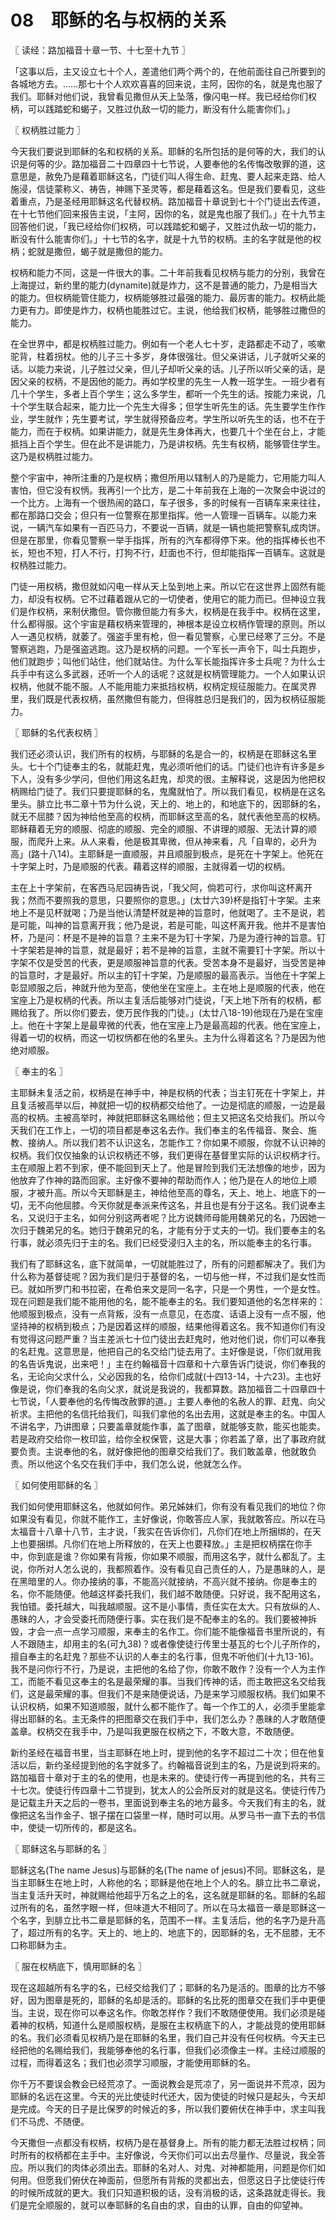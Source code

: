 # 08　耶稣的名与权柄的关系



〖 读经：路加福音十章一节、十七至十九节 〗

「这事以后，主又设立七十个人，差遣他们两个两个的，在他前面往自己所要到的各城地方去。……那七十个人欢欢喜喜的回来说，主阿，因你的名，就是鬼也服了我们。耶稣对他们说，我曾看见撒但从天上坠落，像闪电一样。我已经给你们权柄，可以践踏蛇和蝎子，又胜过仇敌一切的能力，断没有什么能害你们。」



〖 权柄胜过能力 〗

今天我们要说到耶稣的名和权柄的关系。耶稣的名所包括的是何等的大，我们的认识是何等的少。路加福音二十四章四十七节说，人要奉他的名传悔改敬罪的道，这意思是，赦免乃是藉着耶稣这名，门徒们叫人得生命、赶鬼、要人起来走路、给人施浸，信徒蒙称义、祷告，神赐下圣灵等，都是藉着这名。但是我们要看见，这些着重点，乃是圣经用耶稣这名代替权柄。路加福音十章说到七十个门徒出去传道，在十七节他们回来报告主说，「主阿，因你的名，就是鬼也服了我们。」在十九节主回答他们说，「我已经给你们权柄，可以践踏蛇和蝎子，又胜过仇敌一切的能力，断没有什么能害你们。」十七节的名字，就是十九节的权柄。主的名字就是他的权柄；蛇就是撒但，蝎子就是撒但的能力。

权柄和能力不同，这是一件很大的事。二十年前我看见权柄与能力的分别，我曾在上海提过，新约里的能力(dynamite)就是炸力，这不是普通的能力，乃是相当大的能力。但权柄能管住能力，权柄能够胜过最强的能力、最厉害的能力。权柄此能力更有力。即使是炸力，权柄也能胜过它。主说，他给我们权柄，能够胜过撒但的能力。

在全世界中，都是权柄胜过能力。例如有一个老人七十岁，走路都走不动了，咳嗽驼背，柱着拐杖。他的儿子三十多岁，身体很强壮。但父亲讲话，儿子就听父亲的话。以能力来说，儿子胜过父亲，但儿子却听父亲的话。儿子所以听父亲的话，是因父亲的权柄，不是因他的能力。再如学校里的先生一人教一班学生。一班少者有几十个学生，多者上百个学生；这么多学生，都听一个先生的话。按能力来说，几十个学生联合起来，能力比一个先生大得多；但学生听先生的话。先生要学生作作业，学生就作；先生要考试，学生就得预备应考。学生所以听先生的话，也不在于能力，而在于权柄。如果讲能力，就是先生身体再大，也要几十个坐在台上，才能抵挡上百个学生。但在此不是讲能力，乃是讲权柄。先生有权柄，能够管住学生。这乃是权柄胜过能力。

整个宇宙中，神所注重的乃是权柄；撒但所用以辖制人的乃是能力，它用能力叫人害怕，但它没有权怲。我再引一个比方，是二十年前我在上海的一次聚会中说过的一个比方。上海有一个很热闹的路口，车子很多，多的时候有一百辆车来来往往，都在那路口交会；但只有一位警察在那里指挥。他一人管理一百辆车。以能力来说，一辆汽车如果有一百匹马力，不要说一百辆，就是一辆也能把警察轧成肉饼。但是在那里，你看见警察一举手指挥，所有的汽车都得停下来。他的指挥棒长也不长，短也不短，打人不行，打狗不行，赶面也不行，但却能指挥一百辆车。这就是权柄胜过能力。

门徒一用权柄，撒但就如闪电一样从天上坠到地上来。所以它在这世界上固然有能力，却没有权柄。它不过藉着跟从它的一切使者，使用它的能力而已。但神设立我们是作权柄，来制伏撒但。管你撒但能力有多大，权柄是在我手中。权柄在这里，什么都得服。这个宇宙是藉权柄来管理的，神根本是设立权柄作管理的原则。所以人一遇见权柄，就萎了。强盗手里有枪，但一看见警察，心里已经寒了三分。不是警察逃跑，乃是强盗逃跑。这乃是权柄的问题。一个军长一声令下，叫士兵跑步，他们就跑步；叫他们站住，他们就站住。为什么军长能指挥许多士兵呢？为什么士兵手中有这么多武器，还听一个人的话呢？这就是权柄管理能力。一个人如果认识权柄，他就不能不服。人不能用能力来抵挡权柄，权柄定规征服能力。在属灵界里，我们既是代表权柄，虽然撒但有能力，但得胜总归是我们的，因为权柄征服能力。



〖 耶稣的名代表权柄 〗

我们还必须认识，我们所有的权柄，与耶稣的名是合一的，权柄是在耶稣这名里头。七十个门徒奉主的名，就能赶鬼，鬼必须听他们的话。门徒们也许有许多是乡下人，没有多少学问，但他们用这名赶鬼，却灵的很。主解释说，这是因为他把权柄赐给门徒了。我们只要提耶稣的名，鬼魔就怕了。所以我们看见，权柄是在这名里头。腓立比书二章十节为什么说，天上的、地上的，和地底下的，因耶稣的名，就无不屈膝？因为神给他至高的权柄，而耶稣这至高的名，就代表他至高的权柄。耶稣藉着无穷的顺服、彻底的顺服、完全的顺服、不讲理的顺服、无法计算的顺服，而爬升上来。从人来看，他是极其卑微，但从神来看，凡「自卑的，必升为高」(路十八14)。主耶稣是一直顺服，并且顺服到极点，是死在十字架上。他死在十字架上时，乃是顺服的代表。藉着这样的顺服，主就得着一切的权柄。

主在上十字架前，在客西马尼园祷告说，「我父阿，倘若可行，求你叫这杯离开我；然而不要照我的意思，只要照你的意思。」(太廿六39)杯是指钉十字架。主来地上不是见杯就喝；乃是当他认清楚杯就是神的旨意时，他就喝了。主不是说，若是可能，叫神的旨意离开我；他乃是说，若是可能，叫这杯离开我。他并不是害怕杯，乃是问：杯是不是神的旨意？主来不是为钉十字架，乃是为遵行神的旨意。钉十字架若是神的旨意，就是最好；若不是神的旨意，主就不需要钉十字架。所以十字架不仅是受苦的代表，更是顺服神旨意的代表。受苦本身不是最好，当受苦是神的旨意时，才是最好。所以主的钉十字架，乃是顺服的最高表示。当他在十字架上彰显顺服之后，神就升他为至高，使他坐在宝座上。主在地上是顺服的代表，他在宝座上乃是权柄的代表。所以主复活后能够对门徒说，「天上地下所有的权柄，都赐给我了。所以你们要去，使万民作我的门徒。」(太廿八18-19)他现在乃是在宝座上。他在十字架上是最卑微的代表，他在宝座上乃是最高超的代表。他在宝座上，得着一切的权柄，而这一切权怲都在他的名里头。主为什么得着这名？乃是因为他绝对顺服。



〖 奉主的名 〗

主耶稣未复活之前，权柄是在神手中，神是权柄的代表；当主钉死在十字架上，并且复活被高举以后，神就把一切的权柄都交给他了。一边是彻底的顺服，一边是最高的权柄。主被高举时，神就把耶稣这名赐给他；但主又把这名交给我们。所以今天我们在工作上，一切的项目都是奉这名去作。我们奉主的名传福音、聚会、施教、接纳人。所以我们若不认识这名，怎能作工？你如果不顺服，你就不认识神的权柄。我们仅仅抽象的认识权柄还不够，我们更得在基督里实际的认识权柄才行。主在顺服上若不到家，便不能回到天上了。他是冒险到我们无法想像的地步，因为他放弃了作神的路而回家。主好像不要神的帮助而作人；他乃是在人的地位上顺服，才被升高。所以今天耶稣是主，神给他至高的尊名，天上、地上、地底下的一切，无不向他屈膝。今天你就是奉派来传这名，并且也是有分于这名。我们说奉主名，又说归于主名，如何分别这两者呢？比方说魏师母能用魏弟兄的名，乃因她一次归于魏弟兄的名。她归于魏弟兄的名，才能有分于丈夫的一切。我们要奉主的名行事，就必须先归于主的名。我们已经受浸归入主的名，所以能奉主的名行事。

我们有了耶稣这名，底下就简单，一切就能胜过了，所有的问题都解决了。我们为什么称为基督徒呢？因为我们是归于基督的名，一切与他一样，不过我们是女性而已。就如所罗门和书拉密，在希伯来文是同一名字，只是一个男性，一个是女性。现在问题是我们能不能用他的名，能不能奉主的名。我们要知道他的名怎样来的：他顺服到极点，没有一点背叛，没有一点意见，在态度、话语上没有一点不服，他坚持神的权柄到极点；乃是因着这样的顺服，结果他得着这名。我不知道你们有没有觉得这问题严重？当主差派七十位门徒出去赶鬼时，他对他们说，你们可以奉我的名赶鬼。这意思是，他把自己的名交给门徒去用了。主好像是说，「你们就用我的名告诉鬼说，出来吧！」主在约翰福音十四章和十六章告诉门徒说，你们奉我的名，无论向父求什么，父必因我的名，给你们成就(十四13-14，十六23)。主也好像是说，你们奉我的名向父求，就说是我说的，我都算数。路加福音二十四章四十七节说，「人要奉他的名传悔改赦罪的道。」主要人奉他的名赦人的罪、赶鬼、向父祈求。主把他的名信托给我们，叫我们拿他的名出去用，这就是奉主的名。中国人不讲名字，乃讲图章；只要盖章就能作事，盖了图章，就能够支款，能买也能卖。若是政府交给你一枚印监，给你全权保管，这是大事；你若盖了章，出了事政府就要负责。主说奉他的名，就好像把他的图章交给我们了。我们敢盖章，他就敢负责。所以他这个名交在我们手中，我们怎么说，他就怎么作。



〖 如何使用耶稣的名 〗

我们如何使用耶稣这名，他就如何作。弟兄姊妹们，你有没有看见我们的地位？你如果没有看见，你就不能作工，主好像说，你敢答应人家，我就敢答应。所以在马太福音十八章十八节，主才说，「我实在告诉你们，凡你们在地上所捆绑的，在天上也要捆绑。凡你们在地上所释放的，在天上也要释放。」主是把权柄摆在你手中，你到底是谁？你如果有背叛，你如果不顺服，而用这名字，就什么都乱了。主说，你所对人怎么说的，我都照着作。没有看见自己责任的人，乃是愚昧的人，是在黑暗里的人。你办接纳的事，不能高兴就接纳，不高兴就不接纳。你是奉主的名，你不能随便。他越这样委托我们，我们越不敢随便。只好说，我不配用这名，我怕错。委托越大，叫我越顺服。这不是小事情，责任实在太大。只有放纵的人、愚昧的人，才会受委托而随便行事。实在我们是不配奉主的名的。我们要被神拆毁，才会一点一点学习顺服，来奉主的名作工。你们能不能像福音书里所说的，有人不跟随主，却用主的名(可九38)？或者像使徒行传里士基瓦的七个儿子所作的，擅自奉主的名赶鬼？那些不认识的人奉主的名行事，但鬼不听他们(十九13-16)。我不是问你行不行，乃是说，主把他的名给了你，你敢不敢作？没有一个人为主作工，而能不看见这奉主的名是最荣耀的事。当我们传神的话，而主敢把这名交给我们，这是最荣耀的事。但我们不是来随便说话，乃是来学习顺服权柄。我们如果不认识权柄，如果不知道顺服，就什么都不能作了。每一个作工的人，必须手里能拿得出耶稣的名。主无条件的把图章交在我们手中，我们怎么办？愚昧的人才敢随便盖章。权柄交在我手中，乃是叫我更服在权柄之下，不敢大意，不敢随便。

新约圣经在福音书里，当主耶稣在地上时，提到他的名字不超过二十次；但在他复活以后，新约圣经提到他的名字就多了。约翰福音说到主的名，乃是说到将来的。路加福音十章对于主的名的使用，也是未来的。使徒行传一再提到他的名，共有三十七次。使徒行传四章十二节提到，犹太人的公会所反对的就是这名。使徒行传乃是记载主升天之后的一卷书，里面说到奉主名的地方最多。今天我们有主的名，就像把这名当作金子、银子摆在口袋里一样，随时可以用。从罗马书一直下去的书信中，使徒一切所传的，都是这名。



〖 耶稣这名与耶稣的名 〗

耶稣这名(The name Jesus)与耶稣的名(The name of jesus)不同。耶稣这名，是当主耶稣生在地上时，人称他的名；耶稣是他在地上个人的名。腓立比书二章说，当主复活升天时，神就赐给他超乎万名之上的名，这名就是耶稣的名。耶稣的名超过所有的名，虽然字眼一样，但味道大不相同了。所以在马太福音一章是耶稣这一个名字，到腓立比书二章是耶稣的名，范围不一样。主复活后，他的名字乃是升高了，超过所有的名字。天上的、地上的、地底下的，因耶稣的名，无不屈膝，无不口称耶稣为主。



〖 服在权柄底下，慎用耶稣的名 〗

现在这超越所有名字的名，已经交给我们了；耶稣的名乃是活的。图章的比方不够好，因为图章是死的，耶稣的名却是活的。耶稣的名比死的图章交在我们手中更便当。主说，现在你可以奉这名作。你敢怎样作？我们不敢随便使用。我们必须是碰着神的权柄，知道什么是顺服权柄，是服在主权柄底下的人，才能战竞的使用耶稣的名。我们必须看见权柄乃是在耶稣的名里，我们自己并没有任何权柄。今天主已经把他的名赐给我们，我能够奉他的名行事，但我们必须像主一样。主经过顺服的过程，而得着这名；我们也必须学习顺服，才能使用耶稣的名。

你千万不要误会教会已经荒凉了。一面说教会是荒凉了，另一面说并不荒凉，因为耶稣的名远在这里。今天的光比使徒时代还大，因为使徒的时候只是起头，今天却是完成。今天的日子是比保罗的时候近的多，所以我们要俯伏在神手中，求主叫我们不马虎、不随便。

今天撒但一点都没有权柄，权柄乃是在基督身上。所有的能力都无法胜过权柄；同时所有的权柄都在主手中。主好像说，今天你们可以出去尽量作、尽量说，我全答应。所以我们的肉体必须出去。耶稣的名对人、对鬼、对神都能用，问题是你们如何用。但愿我们俯伏在神面前，但愿所有背叛的灵都出去，但愿这日子比使徒行传的时候所成就的更大。我们只知道积极的话，没有消极的话，这条路就走得长。我们是完全顺服的，就可以奉耶稣的名自由的求，自由的认罪，自由的仰望神。

